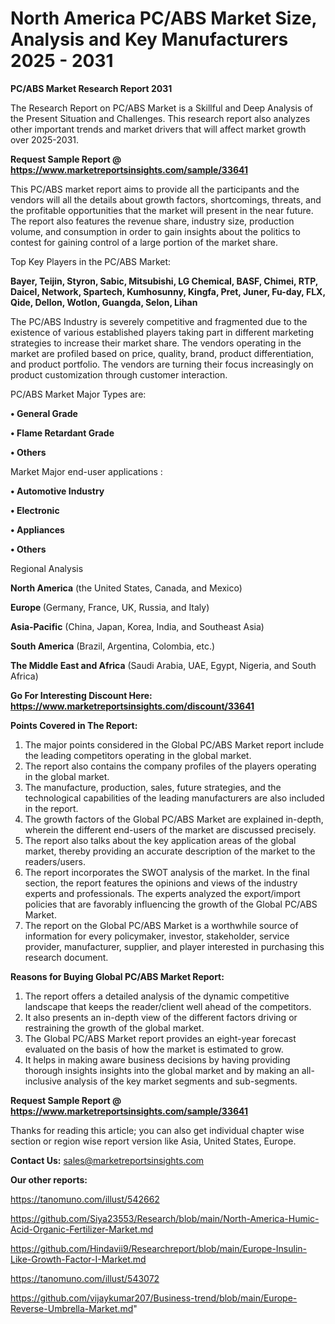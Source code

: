 # North America PC/ABS Market Size, Analysis and Key Manufacturers 2025 - 2031

<strong>PC/ABS Market Research Report 2031</strong>

The Research Report on PC/ABS Market is a Skillful and Deep Analysis of the Present Situation and Challenges. This research report also analyzes other important trends and market drivers that will affect market growth over 2025-2031.

<strong>Request Sample Report @ <a href=https://www.marketreportsinsights.com/sample/33641>https://www.marketreportsinsights.com/sample/33641</a></strong>

This PC/ABS market report aims to provide all the participants and the vendors will all the details about growth factors, shortcomings, threats, and the profitable opportunities that the market will present in the near future. The report also features the revenue share, industry size, production volume, and consumption in order to gain insights about the politics to contest for gaining control of a large portion of the market share.

Top Key Players in the PC/ABS Market:

<strong>Bayer, Teijin, Styron, Sabic, Mitsubishi, LG Chemical, BASF, Chimei, RTP, Daicel, Network, Spartech, Kumhosunny, Kingfa, Pret, Juner, Fu-day, FLX, Qide, Dellon, Wotlon, Guangda, Selon, Lihan</strong>

The PC/ABS Industry is severely competitive and fragmented due to the existence of various established players taking part in different marketing strategies to increase their market share. The vendors operating in the market are profiled based on price, quality, brand, product differentiation, and product portfolio. The vendors are turning their focus increasingly on product customization through customer interaction.

PC/ABS Market Major Types are:

<strong>•  General Grade

•  Flame Retardant Grade

•  Others</strong>

Market Major end-user applications :

<strong>•  Automotive Industry

•  Electronic

•  Appliances

•  Others</strong>

Regional Analysis

</u><strong><b>North America</b></strong> (the United States, Canada, and Mexico)

<strong><b>Europe </b></strong>(Germany, France, UK, Russia, and Italy)

<strong><b>Asia-Pacific</b></strong> (China, Japan, Korea, India, and Southeast Asia)

<strong><b>South America</b></strong> (Brazil, Argentina, Colombia, etc.)

<strong><b>The Middle East and Africa</b></strong> (Saudi Arabia, UAE, Egypt, Nigeria, and South Africa)

<strong>Go For Interesting Discount Here: <a href=https://www.marketreportsinsights.com/discount/33641>https://www.marketreportsinsights.com/discount/33641</a></strong>

<strong>Points Covered in The Report:</strong>
<ol>
  <li>The major points considered in the Global PC/ABS Market report include the leading competitors operating in the global market.</li>
  <li>The report also contains the company profiles of the players operating in the global market.</li>
  <li>The manufacture, production, sales, future strategies, and the technological capabilities of the leading manufacturers are also included in the report.</li>
  <li>The growth factors of the Global PC/ABS Market are explained in-depth, wherein the different end-users of the market are discussed precisely.</li>
  <li>The report also talks about the key application areas of the global market, thereby providing an accurate description of the market to the readers/users.</li>
  <li>The report incorporates the SWOT analysis of the market. In the final section, the report features the opinions and views of the industry experts and professionals. The experts analyzed the export/import policies that are favorably influencing the growth of the Global PC/ABS Market.</li>
  <li>The report on the Global PC/ABS Market is a worthwhile source of information for every policymaker, investor, stakeholder, service provider, manufacturer, supplier, and player interested in purchasing this research document.</li>
</ol>
<strong>Reasons for Buying Global PC/ABS Market Report:</strong>

<ol>
  <li>The report offers a detailed analysis of the dynamic competitive landscape that keeps the reader/client well ahead of the competitors.</li>
  <li>It also presents an in-depth view of the different factors driving or restraining the growth of the global market.</li>
  <li>The Global PC/ABS Market report provides an eight-year forecast evaluated on the basis of how the market is estimated to grow.</li>
  <li>It helps in making aware business decisions by having providing thorough insights insights into the global market and by making an all-inclusive analysis of the key market segments and sub-segments.</li>
</ol>
<strong>Request Sample Report @ <a href=https://www.marketreportsinsights.com/sample/33641>https://www.marketreportsinsights.com/sample/33641</a></strong>


Thanks for reading this article; you can also get individual chapter wise section or region wise report version like Asia, United States, Europe.

<strong>Contact Us:</strong>
sales@marketreportsinsights.com

<strong>Our other reports:</strong>

<a href=https://tanomuno.com/illust/542662>https://tanomuno.com/illust/542662</a>

<a href=https://github.com/Siya23553/Research/blob/main/North-America-Humic-Acid-Organic-Fertilizer-Market.md>https://github.com/Siya23553/Research/blob/main/North-America-Humic-Acid-Organic-Fertilizer-Market.md</a>

<a href=https://github.com/Hindavii9/Researchreport/blob/main/Europe-Insulin-Like-Growth-Factor-I-Market.md>https://github.com/Hindavii9/Researchreport/blob/main/Europe-Insulin-Like-Growth-Factor-I-Market.md</a>

<a href=https://tanomuno.com/illust/543072>https://tanomuno.com/illust/543072</a>

<a href=https://github.com/vijaykumar207/Business-trend/blob/main/Europe-Reverse-Umbrella-Market.md>https://github.com/vijaykumar207/Business-trend/blob/main/Europe-Reverse-Umbrella-Market.md</a>"
